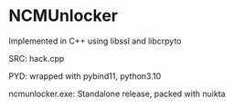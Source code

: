 # NCMUnlocker

Implemented in C++ using libssl and libcrpyto

SRC: hack.cpp

PYD: wrapped with pybind11, python3.10

ncmunlocker.exe: Standalone release, packed with nuikta
